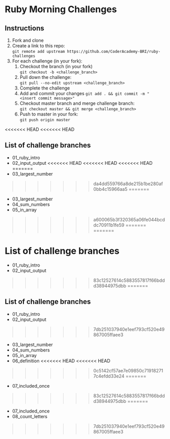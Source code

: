 # Ruby Morning Challenges

## Instructions
1. Fork and clone
2. Create a link to this repo: <br/>
   `git remote add upstream https://github.com/CoderAcademy-BRI/ruby-challenges`
3. For each challenge (in your fork):
    1. Checkout the branch (in your fork)<br/>
     `git checkout -b <challenge_branch>`
    3. Pull down the challenge: <br/>
     `git pull --no-edit upstream <challenge_branch>`
    4. Complete the challenge
    5. Add and commit your changes
    `git add . && git commit -m "<insert commit message>"`
    6. Checkout master branch and merge challenge branch:<br/>
    `git checkout master && git merge <challenge_branch>`
    7. Push to master in your fork:<br/>
     `git push origin master`

<<<<<<< HEAD
<<<<<<< HEAD
## List of challenge branches
* 01_ruby_intro
* 02_input_output
<<<<<<< HEAD
<<<<<<< HEAD
<<<<<<< HEAD
=======
* 03_largest_number
>>>>>>> da4dd559766a8de215b1be280af0bb4c15966aa5
=======
* 03_largest_number
* 04_sum_numbers
* 05_in_array
>>>>>>> a600065b3f320365a06fe044bcddc70911b1fe59
=======
=======
# List of challenge branches
* 01_ruby_intro
* 02_input_output
>>>>>>> 83c12527614c5883557817f66bddd38944975dbb
=======
## List of challenge branches
* 01_ruby_intro
* 02_input_output
>>>>>>> 7db251037940e1eef793cf520e49867005ffaee3
* 03_largest_number
* 04_sum_numbers
* 05_in_array
* 06_definition
<<<<<<< HEAD
<<<<<<< HEAD
>>>>>>> 0c5142cf57ae7e09850c719182717c4efdd33e24
=======
* 07_included_once
>>>>>>> 83c12527614c5883557817f66bddd38944975dbb
=======
* 07_included_once
* 08_count_letters
>>>>>>> 7db251037940e1eef793cf520e49867005ffaee3
